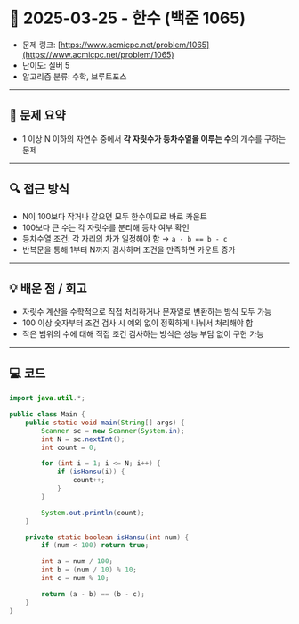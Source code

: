 # 📅 2025-03-25 - 한수 (백준 1065)

<!-- 문제 링크 -->
- 문제 링크: [https://www.acmicpc.net/problem/1065](https://www.acmicpc.net/problem/1065)
- 난이도: 실버 5
- 알고리즘 분류: 수학, 브루트포스

---

## 📌 문제 요약

- 1 이상 N 이하의 자연수 중에서 **각 자릿수가 등차수열을 이루는 수**의 개수를 구하는 문제

---

## 🔍 접근 방식

- N이 100보다 작거나 같으면 모두 한수이므로 바로 카운트
- 100보다 큰 수는 각 자릿수를 분리해 등차 여부 확인
- 등차수열 조건: 각 자리의 차가 일정해야 함 → `a - b == b - c`
- 반복문을 통해 1부터 N까지 검사하며 조건을 만족하면 카운트 증가

---

## 💡 배운 점 / 회고

- 자릿수 계산을 수학적으로 직접 처리하거나 문자열로 변환하는 방식 모두 가능
- 100 이상 숫자부터 조건 검사 시 예외 없이 정확하게 나눠서 처리해야 함
- 작은 범위의 수에 대해 직접 조건 검사하는 방식은 성능 부담 없이 구현 가능

---

## 💻 코드

```java
import java.util.*;

public class Main {
    public static void main(String[] args) {
        Scanner sc = new Scanner(System.in);
        int N = sc.nextInt();
        int count = 0;

        for (int i = 1; i <= N; i++) {
            if (isHansu(i)) {
                count++;
            }
        }

        System.out.println(count);
    }

    private static boolean isHansu(int num) {
        if (num < 100) return true;

        int a = num / 100;
        int b = (num / 10) % 10;
        int c = num % 10;

        return (a - b) == (b - c);
    }
}
